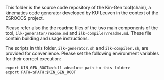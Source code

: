 This folder is the source code repository of the Kin-Gen tool(chain), a
kinematics code generator developed by KU Leuven in the context of the ESROCOS
project.

Please refer also the the readme files of the two main components of the tool,
`ilk-generator/readme.md` and `ilk-compiler/readme.md`. These file contain
building and usage instructions.

The scripts in this folder, `ilk-generator.sh` and `ilk-compiler.sh`, are
provided for convenience. Please set the following environment variables for
their correct execution:

```
export KIN_GEN_ROOT=<full absolute path to this folder>
export PATH=$PATH:$KIN_GEN_ROOT
```

